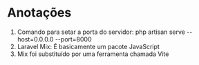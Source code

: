 # Anotações
1. Comando para setar a porta do servidor:
php artisan serve --host=0.0.0.0 --port=8000
2. Laravel Mix: É basicamente um pacote JavaScript
3. Mix foi substituído por uma ferramenta chamada Vite